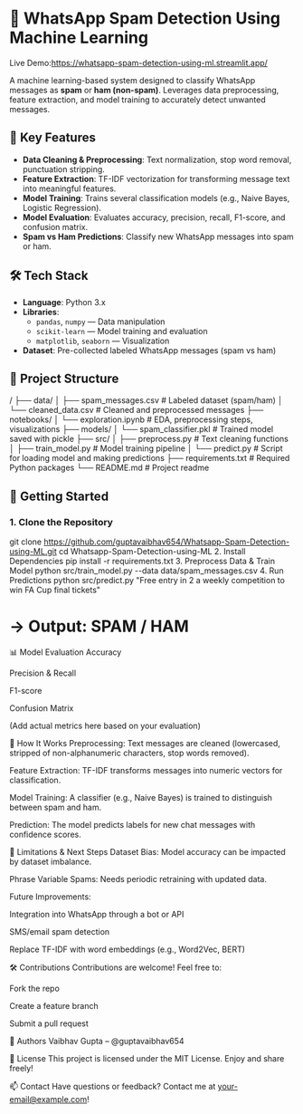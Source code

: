 # 📱 WhatsApp Spam Detection Using Machine Learning
Live Demo:https://whatsapp-spam-detection-using-ml.streamlit.app/

A machine learning-based system designed to classify WhatsApp messages as **spam** or **ham (non-spam)**. Leverages data preprocessing, feature extraction, and model training to accurately detect unwanted messages.

## 🎯 Key Features

- **Data Cleaning & Preprocessing**: Text normalization, stop word removal, punctuation stripping.
- **Feature Extraction**: TF-IDF vectorization for transforming message text into meaningful features.
- **Model Training**: Trains several classification models (e.g., Naive Bayes, Logistic Regression).
- **Model Evaluation**: Evaluates accuracy, precision, recall, F1-score, and confusion matrix.
- **Spam vs Ham Predictions**: Classify new WhatsApp messages into spam or ham.

## 🛠️ Tech Stack

- **Language**: Python 3.x  
- **Libraries**:  
  - `pandas`, `numpy` — Data manipulation  
  - `scikit-learn` — Model training and evaluation  
  - `matplotlib`, `seaborn` — Visualization  
- **Dataset**: Pre-collected labeled WhatsApp messages (spam vs ham)

## 📁 Project Structure

/
├── data/
│ ├── spam_messages.csv # Labeled dataset (spam/ham)
│ └── cleaned_data.csv # Cleaned and preprocessed messages
├── notebooks/
│ └── exploration.ipynb # EDA, preprocessing steps, visualizations
├── models/
│ └── spam_classifier.pkl # Trained model saved with pickle
├── src/
│ ├── preprocess.py # Text cleaning functions
│ ├── train_model.py # Model training pipeline
│ └── predict.py # Script for loading model and making predictions
├── requirements.txt # Required Python packages
└── README.md # Project readme

## 🚀 Getting Started

### 1. Clone the Repository
git clone https://github.com/guptavaibhav654/Whatsapp-Spam-Detection-using-ML.git
cd Whatsapp-Spam-Detection-using-ML
2. Install Dependencies
pip install -r requirements.txt
3. Preprocess Data & Train Model
python src/train_model.py --data data/spam_messages.csv
4. Run Predictions
python src/predict.py "Free entry in 2 a weekly competition to win FA Cup final tickets"
# → Output: SPAM / HAM
📊 Model Evaluation
Accuracy

Precision & Recall

F1-score

Confusion Matrix

(Add actual metrics here based on your evaluation)

🧠 How It Works
Preprocessing: Text messages are cleaned (lowercased, stripped of non-alphanumeric characters, stop words removed).

Feature Extraction: TF-IDF transforms messages into numeric vectors for classification.

Model Training: A classifier (e.g., Naive Bayes) is trained to distinguish between spam and ham.

Prediction: The model predicts labels for new chat messages with confidence scores.

📌 Limitations & Next Steps
Dataset Bias: Model accuracy can be impacted by dataset imbalance.

Phrase Variable Spams: Needs periodic retraining with updated data.

Future Improvements:

Integration into WhatsApp through a bot or API

SMS/email spam detection

Replace TF-IDF with word embeddings (e.g., Word2Vec, BERT)

🛠 Contributions
Contributions are welcome! Feel free to:

Fork the repo

Create a feature branch

Submit a pull request

👤 Authors
Vaibhav Gupta – @guptavaibhav654

📄 License
This project is licensed under the MIT License. Enjoy and share freely!

📫 Contact
Have questions or feedback? Contact me at your-email@example.com!
